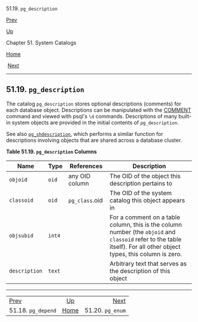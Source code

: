 <div class="navheader" data-xmlns="http://www.w3.org/TR/xhtml1/transitional">

51.19. `pg_description`

</div>

[Prev](catalog-pg-depend.html "51.18. pg_depend") 

[Up](catalogs.html "Chapter 51. System Catalogs")

Chapter 51. System Catalogs

[Home](index.html "PostgreSQL 10.3 Documentation")

 [Next](catalog-pg-enum.html "51.20. pg_enum")

-----

<div id="CATALOG-PG-DESCRIPTION" class="sect1">

<div class="titlepage">

<div>

<div>

## 51.19. `pg_description`

</div>

</div>

</div>

<span id="id-1.10.4.21.2" class="indexterm"></span>

The catalog `pg_description` stores optional descriptions (comments) for
each database object. Descriptions can be manipulated with the
[<span class="refentrytitle">COMMENT</span>](sql-comment.html "COMMENT")
command and viewed with <span class="application">psql</span>'s `\d`
commands. Descriptions of many built-in system objects are provided in
the initial contents of `pg_description`.

See also
[`pg_shdescription`](catalog-pg-shdescription.html "51.48. pg_shdescription"),
which performs a similar function for descriptions involving objects
that are shared across a database cluster.

<div id="id-1.10.4.21.5" class="table">

**Table 51.19. `pg_description`
Columns**

<div class="table-contents">

| Name          | Type   | References     | Description                                                                                                                                                          |
| ------------- | ------ | -------------- | -------------------------------------------------------------------------------------------------------------------------------------------------------------------- |
| `objoid`      | `oid`  | any OID column | The OID of the object this description pertains to                                                                                                                   |
| `classoid`    | `oid`  | `pg_class`.oid | The OID of the system catalog this object appears in                                                                                                                 |
| `objsubid`    | `int4` |                | For a comment on a table column, this is the column number (the `objoid` and `classoid` refer to the table itself). For all other object types, this column is zero. |
| `description` | `text` |                | Arbitrary text that serves as the description of this object                                                                                                         |

</div>

</div>

  

</div>

<div class="navfooter">

-----

|                                |                     |                              |
| :----------------------------- | :-----------------: | ---------------------------: |
| [Prev](catalog-pg-depend.html) | [Up](catalogs.html) | [Next](catalog-pg-enum.html) |
| 51.18. `pg_depend`             | [Home](index.html)  |             51.20. `pg_enum` |

</div>
